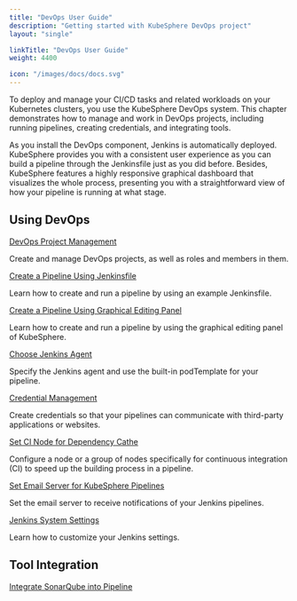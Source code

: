 ```yaml
---
title: "DevOps User Guide"
description: "Getting started with KubeSphere DevOps project"
layout: "single"

linkTitle: "DevOps User Guide"
weight: 4400

icon: "/images/docs/docs.svg"
---
```


To deploy and manage your CI/CD tasks and related workloads on your Kubernetes clusters, you use the KubeSphere DevOps system. This chapter demonstrates how to manage and work in DevOps projects, including running pipelines, creating credentials, and integrating tools.

As you install the DevOps component, Jenkins is automatically deployed. KubeSphere provides you with a consistent user experience as you can build a pipeline through the Jenkinsfile just as you did before. Besides, KubeSphere features a highly responsive graphical dashboard that visualizes the whole process, presenting you with a straightforward view of how your pipeline is running at what stage.

## Using DevOps

[DevOps Project Management](../devops-user-guide/how-to-use/devops-project-management/)

Create and manage DevOps projects, as well as roles and members in them.

[Create a Pipeline Using Jenkinsfile](../devops-user-guide/how-to-use/create-a-pipeline-using-jenkinsfile/)

Learn how to create and run a pipeline by using an example Jenkinsfile.

[Create a Pipeline Using Graphical Editing Panel](../devops-user-guide/how-to-use/create-a-pipeline-using-graphical-editing-panel/)

Learn how to create and run a pipeline by using the graphical editing panel of KubeSphere.

[Choose Jenkins Agent](../devops-user-guide/how-to-use/choose-jenkins-agent/)

Specify the Jenkins agent and use the built-in podTemplate for your pipeline.

[Credential Management](../devops-user-guide/how-to-use/credential-management/)

Create credentials so that your pipelines can communicate with third-party applications or websites.

[Set CI Node for Dependency Cathe](../devops-user-guide/how-to-use/set-ci-node/)

Configure a node or a group of nodes specifically for continuous integration (CI) to speed up the building process in a pipeline.

[Set Email Server for KubeSphere Pipelines](../devops-user-guide/how-to-use/jenkins-email/)

Set the email server to receive notifications of your Jenkins pipelines.

[Jenkins System Settings](../devops-user-guide/how-to-use/jenkins-setting/)

Learn how to customize your Jenkins settings.

## Tool Integration

[Integrate SonarQube into Pipeline](../devops-user-guide/how-to-integrate/sonarqube/)